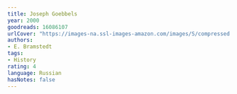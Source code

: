 ```yaml
---
title: Joseph Goebbels
year: 2000
goodreads: 16086107
urlCover: "https://images-na.ssl-images-amazon.com/images/S/compressed.photo.goodreads.com/books/1350234888i/16086107.jpg"
authors:
- E. Bramstedt
tags:
- History
rating: 4
language: Russian
hasNotes: false
---
```

